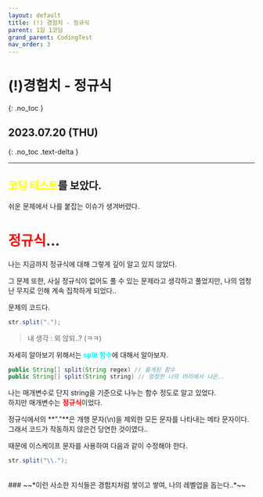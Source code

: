 ```yaml
---
layout: default
title: (!) 경험치 - 정규식
parent: 1일 1코딩
grand_parent: CodingTest
nav_order: 3
---
```


# (!)경험치 - 정규식
{: .no_toc }

## 2023.07.20 (THU)
{: .no_toc .text-delta }

---

## <span style="color:yellow">**코딩 테스트**</span>를 보았다.

쉬운 문제에서 나를 붙잡는 이슈가 생겨버렸다.

# <span style="color:red">**정규식**</span>...

나는 지금까지 정규식에 대해 그렇게 깊이 알고 있지 않았다.

그 문제 또한, 사실 정규식이 없어도 풀 수 있는 문제라고 생각하고 풀었지만, 나의 엄청난 무지로 인해 계속 집착하게 되었다..

문제의 코드다.

```java
str.split(".");
```
> 내 생각 : 외 않되..? (ㅋㅋ)

자세히 알아보기 위해서는 <span style="color:cyan">**split 함수**</span>에 대해서 알아보자.

```java
public String[] split(String regex) // 옳게된 함수
public String[] split(String string) // 멍청한 나의 머리에서 나온..
```

나는 매개변수로 단지 string을 기준으로 나누는 함수 정도로 알고 있었다.  
하지만 매개변수는 <span style="color:red">**정규식**</span>이었다.

정규식에서의 **"."**은 개행 문자(\n)을 제외한 모든 문자를 나타내는 메타 문자이다.  
그래서 코드가 작동하지 않은건 당연한 것이였다..

때문에 이스케이프 문자를 사용하여 다음과 같이 수정해야 한다.

```java
str.split("\\.");
```
<br>
### ~~*이런 사소한 지식들은 경험치처럼 쌓이고 쌓여, 나의 레벨업을 돕는다..*~~